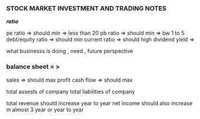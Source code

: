 ### STOCK MARKET INVESTMENT AND TRADING NOTES


***ratio***

pe ratio => should min => less than 20
pb ratio => should min => bw 1 to 5
debt/equity ratio => should min
current ratio => should high
dividend yield => 

what businesss is doing , need , future perspective

### balance sheet = >

sales => should max
profit 
cash flow => should max

total  assests of company 
total liabilities of company

total revenue should increase year to year
net income should also increase in almost 3 year or year to year